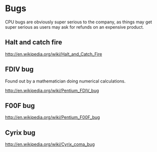 # Bugs

CPU bugs are obviously super serious to the company, as things may get super serious as users may ask for refunds on an expensive product.

## Halt and catch fire

<http://en.wikipedia.org/wiki/Halt_and_Catch_Fire>

## FDIV bug

Found out by a mathematician doing numerical calculations.

<http://en.wikipedia.org/wiki/Pentium_FDIV_bug>

## F00F bug

<http://en.wikipedia.org/wiki/Pentium_F00F_bug>

## Cyrix bug

<http://en.wikipedia.org/wiki/Cyrix_coma_bug>
